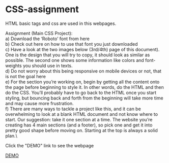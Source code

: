 # CSS-assignment
HTML basic tags and css are used in this webpages.


Assignment (Main CSS Project):\
a) Download the ‘Roboto’ font from here\
b) Check out here on how to use that font you just downloaded\
c) Have a look at the two images below (3rd/4th) page of this document). One is the design
that you will try to copy, it should look as similar as possible. The second one shows
some information like colors and font-weights you should use in texts.\
d) Do not worry about this being responsive on mobile devices or not, that is not the goal
here\
e) For the section you’re working on, begin by getting all the content onto the page before
beginning to style it. In other words, do the HTML and then do the CSS. You’ll probably have to go back to the HTML once you start styling, but bouncing back and forth from the beginning will take more time and may cause more frustration.\
f) There are many ways to tackle a project like this, and it can be overwhelming to look at a blank HTML document and not know where to start. Our suggestion: take it one section at a time. The website you’re creating has 4 main sections (and a footer), so pick one and get it into pretty good shape before moving on. Starting at the top is always a solid plan.\

Click the "DEMO" link to see the webpage

[DEMO](https://cpoonkodi.github.io/HTML-assignment/)
